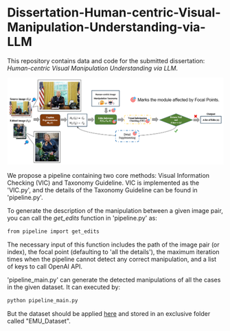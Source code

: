 # Dissertation-Human-centric-Visual-Manipulation-Understanding-via-LLM

This repository contains data and code for the submitted dissertation: _Human-centric Visual Manipulation Understanding via LLM_.

![image](https://github.com/GZ-Li/Dissertation-Human-centric-Visual-Manipulation-Understanding-via-LLM/blob/main/pipeline.png)

We propose a pipeline containing two core methods: Visual Information Checking (VIC) and Taxonomy Guideline. VIC is implemented as the 'VIC.py', and the details of the Taxonomy Guideline can be found in 'pipeline.py'. 

To generate the description of the manipulation between a given image pair, you can call the *get_edits* function in 'pipeline.py' as:

```bash
from pipeline import get_edits
```
The necessary input of this function includes the path of the image pair (or index), the focal point (defaulting to 'all the details'), the maximum iteration times when the pipeline cannot detect any correct manipulation, and a list of keys to call OpenAI API.

'pipeline_main.py' can generate the detected manipulations of all the cases in the given dataset. It can executed by:

```bash
python pipeline_main.py
```
But the dataset should be applied [here](https://jeffda.com/edited-media-understanding) and stored in an exclusive folder called "EMU_Dataset".
